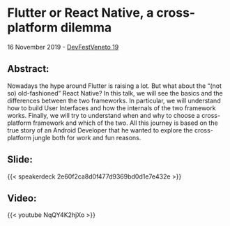# Flutter or React Native, a cross-platform dilemma


16 November 2019 - [DevFestVeneto 19](https://devfestvenice.com/schedule/2019-11-16?sessionId=221)

## Abstract:
Nowadays the hype around Flutter is raising a lot. But what about the “(not so) old-fashioned” React Native? In this talk, we will see the basics and the differences between the two frameworks. In particular, we will understand how to build User Interfaces and how the internals of the two framework works. Finally, we will try to understand when and why to choose a cross-platform framework and which of the two. All this journey is based on the true story of an Android Developer that he wanted to explore the cross-platform jungle both for work and fun reasons.

## Slide:

{{< speakerdeck 2e60f2ca8d0f477d9369bd0d1e7e432e >}}


## Video: 
{{< youtube NqQY4K2hjXo >}}
